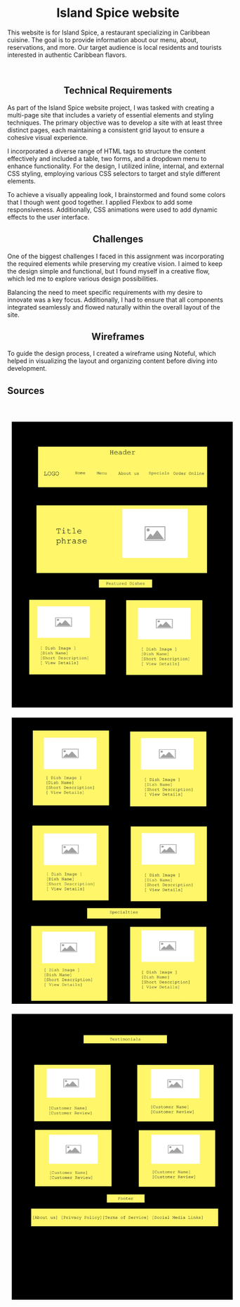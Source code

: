 <h1 style="text-align: center;">Island Spice website</h1>

<p>This website is for Island Spice, a restaurant specializing in Caribbean cuisine. The goal is to provide information about our menu, about, reservations, and more. Our target audience is local residents and tourists interested in authentic Caribbean flavors.</p> <br>

<h2 style="text-align: center;">Technical Requirements </h2>

<p>As part of the Island Spice website project, I was tasked with creating a multi-page site that includes a variety of essential elements and styling techniques. The primary objective was to develop a site with at least three distinct pages, each maintaining a consistent grid layout to ensure a cohesive visual experience.</p>

<p> I incorporated a diverse range of HTML tags to structure the content effectively and included a table, two forms, and a dropdown menu to enhance functionality. For the design, I utilized inline, internal, and external CSS styling, employing various CSS selectors to target and style different elements.</p>

<p> To achieve a visually appealing look, I brainstormed and found some colors that I though went good together. I applied Flexbox to add some responsiveness. Additionally, CSS animations were used to add dynamic effects to the user interface.

<h2 style="text-align: center;" > Challenges</h2>

<p>One of the biggest challenges I faced in this assignment was incorporating the required elements while preserving my creative vision. I aimed to keep the design simple and functional, but I found myself in a creative flow, which led me to explore various design possibilities.</p>

<p> Balancing the need to meet specific requirements with my desire to innovate was a key focus. Additionally, I had to ensure that all components integrated seamlessly and flowed naturally within the overall layout of the site.</p>

<h2 style="text-align: center;" >Wireframes </h2 >

<p>To guide the design process, I created a wireframe using Noteful, which helped in visualizing the layout and organizing content before diving into development.</p>

<h2>Sources</h2>

<a href="https://lovesomejerk.com/index.php#premenu" target="_blank"></a><br>
<a href="https://goldenkrust.com/menu/" target="_blank"></a>



<div style="text-align: center;">
    <img src="wireframe1.jpeg" alt="Wireframe 1" style="display: inline-block; margin: 10px;">
    <img src="wireframe2.jpeg" alt="Wireframe 2" style="display: inline-block; margin: 10px;">
    <img src="wireframe3.jpeg" alt="Wireframe 3" style="display: inline-block; margin: 10px;">
</div>

